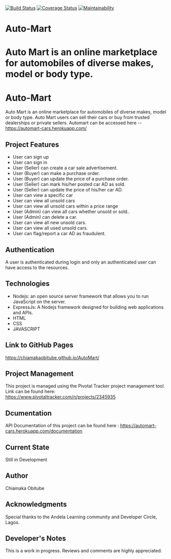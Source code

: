 

[![Build Status](https://travis-ci.org/ChiamakaObitube/AutoMart.svg?branch=ch-setup-continuous-integration-166463892)](https://travis-ci.org/ChiamakaObitube/AutoMart)
[![Coverage Status](https://coveralls.io/repos/github/ChiamakaObitube/AutoMart/badge.svg?branch=ft-view-cars-within-price-range-endpoint-db-166735646)](https://coveralls.io/github/ChiamakaObitube/AutoMart?branch=ft-view-cars-within-price-range-endpoint-db-166735646)
[![Maintainability](https://api.codeclimate.com/v1/badges/696a2cbef47607216159/maintainability)](https://codeclimate.com/github/ChiamakaObitube/AutoMart/maintainability)

# Auto-Mart
Auto Mart is an online marketplace for automobiles of diverse makes, model or body type. 
=======
# Auto-Mart
Auto Mart is an online marketplace for automobiles of diverse makes, model or body type. Auto Mart users can sell their cars or buy from trusted dealerships or private sellers. Automart can be accessed here -- https://automart-cars.herokuapp.com/
## Project Features
* User can sign up
* User can sign in
* User (Seller) can create a car sale advertisement.
* User (Buyer) can make a purchase order.
* User (Buyer) can update the price of a purchase order.
* User (Seller) can mark his/her posted car AD as sold.
* User (Seller) can update the price of his/her car AD.
* User can view a specific car
* User can view all unsold cars
* User can view all unsold cars within a price range
* User (Admin) can view all cars whether unsold or sold..
* User (Admin) can delete a car.
* User can view all new unsold cars.
* User can view all used unsold cars.
* User can flag/report a car AD as fraudulent.

## Authentication
A user is authenticated during login and only an authenticated user can have access to the resources.

## Technologies
* Nodejs: an open source server framework that allows you to run JavaScript on the server.
* ExpressJs: A Nodejs framework designed for building web applications and APIs.
* HTML
* CSS
* JAVASCRIPT


## Link to GitHub Pages
https://chiamakaobitube.github.io/AutoMart/

## Project Management
This project is managed using the Pivotal Tracker project management tool.
Link can be found here: https://www.pivotaltracker.com/n/projects/2345935

## Dcumentation
API Documentation of this project can be found here : https://automart-cars.herokuapp.com/documentation
## Current State
Still in Development

## Author
Chiamaka Obitube

## Acknowledgments
Special thanks to the Andela Learning community and Developer Circle, Lagos.

## Developer's Notes
This is a work in progress. Reviews and comments are highly appreciated.

